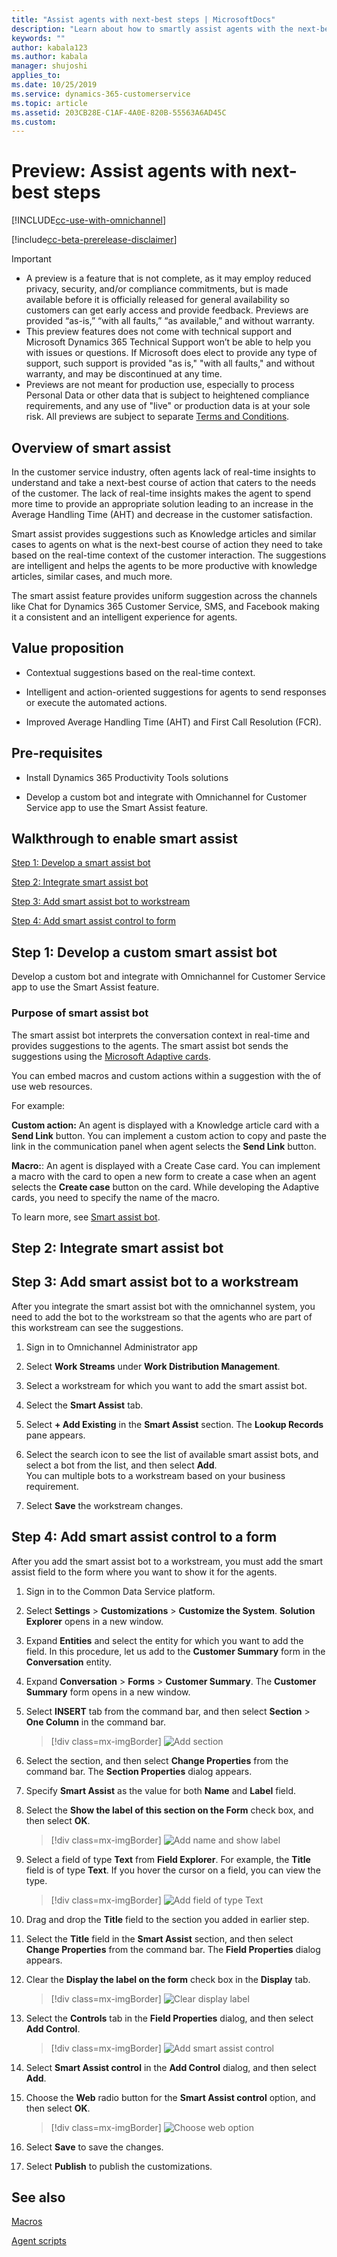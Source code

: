 ```yaml
---
title: "Assist agents with next-best steps | MicrosoftDocs"
description: "Learn about how to smartly assist agents with the next-best steps in the Omnichannel Administrator app." 
keywords: ""
author: kabala123
ms.author: kabala
manager: shujoshi
applies_to: 
ms.date: 10/25/2019
ms.service: dynamics-365-customerservice
ms.topic: article
ms.assetid: 203CB28E-C1AF-4A0E-820B-55563A6AD45C
ms.custom: 
---
```


# Preview: Assist agents with next-best steps

[!INCLUDE[cc-use-with-omnichannel](../../includes/cc-use-with-omnichannel.md)]

[!include[cc-beta-prerelease-disclaimer](../../includes/cc-beta-prerelease-disclaimer.md)]

> [!IMPORTANT]
> - A preview is a feature that is not complete, as it may employ reduced privacy, security, and/or compliance commitments, but is made available before it is officially released for general availability so customers can get early access and provide feedback. Previews are provided “as-is,” “with all faults,” “as available,” and without warranty.​
> - This preview features does not come with technical support and Microsoft Dynamics 365 Technical Support won’t be able to help you with issues or questions.  If Microsoft does elect to provide any type of support, such support is provided "as is," "with all faults," and without warranty, and may be discontinued at any time.​
> - Previews are not meant for production use, especially to process Personal Data or other data that is subject to heightened compliance requirements, and any use of "live" or production data is at your sole risk.  All previews are subject to separate [Terms and Conditions](../../legal/dynamics-insider-agreement.md).

## Overview of smart assist

In the customer service industry, often agents lack of real-time insights to understand and take a next-best course of action that caters to the needs of the customer. The lack of real-time insights makes the agent to spend more time to provide an appropriate solution leading to an increase in the Average Handling Time (AHT) and decrease in the customer satisfaction.

Smart assist provides suggestions such as Knowledge articles and similar cases to agents on what is the next-best course of action they need to take based on the real-time context of the customer interaction. The suggestions are intelligent and helps the agents to be more productive with knowledge articles, similar cases, and much more. 

The smart assist feature provides uniform suggestion across the channels like Chat for Dynamics 365 Customer Service, SMS, and Facebook making it a consistent and an intelligent experience for agents.

## Value proposition

- Contextual suggestions based on the real-time context.
 
- Intelligent and action-oriented suggestions for agents to send responses or execute the automated actions.

- Improved Average Handling Time (AHT) and First Call Resolution (FCR).

## Pre-requisites

- Install Dynamics 365 Productivity Tools solutions

- Develop a custom bot and integrate with Omnichannel for Customer Service app to use the Smart Assist feature.

## Walkthrough to enable smart assist

[Step 1: Develop a smart assist bot](#step-1-develop-a-custom-smart-assist-bot)

[Step 2: Integrate smart assist bot](#step-2-integrate-smart-assist-bot)

[Step 3: Add smart assist bot to workstream](#step-3-add-smart-assist-bot-to-a-workstream)

[Step 4: Add smart assist control to form](#step-4-add-smart-assist-control-to-a-form)

## Step 1: Develop a custom smart assist bot

Develop a custom bot and integrate with Omnichannel for Customer Service app to use the Smart Assist feature. 

### Purpose of smart assist bot

The smart assist bot interprets the conversation context in real-time and provides suggestions to the agents. The smart assist bot sends the suggestions using the [Microsoft Adaptive cards](https://docs.microsoft.com/adaptive-cards/). 

You can embed macros and custom actions within a suggestion with the of use web resources.

For example:

**Custom action:** An agent is displayed with a Knowledge article card with a **Send Link** button. You can implement a custom action to copy and paste the link in the communication panel when agent selects the **Send Link** button.

**Macro:**: An agent is displayed with a Create Case card. You can implement a macro with the card to open a new form to create a case when an agent selects the **Create case** button on the card. While developing the Adaptive cards, you need to specify the name of the macro.

To learn more, see [Smart assist bot](../developer/smart-assist-bot.md).

## Step 2: Integrate smart assist bot

## Step 3: Add smart assist bot to a workstream

After you integrate the smart assist bot with the omnichannel system, you need to add the bot to the workstream so that the agents who are part of this workstream can see the suggestions.

1. Sign in to Omnichannel Administrator app

2. Select **Work Streams** under **Work Distribution Management**.

3. Select a workstream for which you want to add the smart assist bot.

4. Select the **Smart Assist** tab.

5. Select **+ Add Existing** in the **Smart Assist** section. The **Lookup Records** pane appears.

6. Select the search icon to see the list of available smart assist bots, and select a bot from the list, and then select **Add**. <br> You can multiple bots to a workstream based on your business requirement.

7. Select **Save** the workstream changes.
 
## Step 4: Add smart assist control to a form

After you add the smart assist bot to a workstream, you must add the smart assist field to the form where you want to show it for the agents.

1. Sign in to the Common Data Service platform.

2. Select **Settings** > **Customizations** > **Customize the System**. **Solution Explorer** opens in a new window.

3. Expand **Entities** and select the entity for which you want to add the field. In this procedure, let us add to the **Customer Summary** form in the **Conversation** entity.

4. Expand **Conversation** > **Forms** > **Customer Summary**. The **Customer Summary** form opens in a new window.

5. Select **INSERT** tab from the command bar, and then select **Section** > **One Column** in the command bar.

    > [!div class=mx-imgBorder] 
    > ![Add section](../media/agent-script-control5.png "Add section")

6. Select the section, and then select **Change Properties** from the command bar. The **Section Properties** dialog appears.

7. Specify **Smart Assist** as the value for both **Name** and **Label** field.

8. Select the **Show the label of this section on the Form**  check box, and then select **OK**.

    > [!div class=mx-imgBorder] 
    > ![Add name and show label](../media/smart-assist-control8.png "Add name and show label")

9. Select a field of type **Text** from **Field Explorer**. For example, the **Title** field is of type **Text**. If you hover the cursor on a field, you can view the type.

    > [!div class=mx-imgBorder] 
    > ![Add field of type Text](../media/agent-script-control9.png "Add field of type Text")

10. Drag and drop the **Title** field to the section you added in earlier step.

11. Select the **Title** field in the **Smart Assist** section, and then select **Change Properties** from the command bar. The **Field Properties** dialog appears.

12. Clear the **Display the label on the form** check box in the **Display** tab.

    > [!div class=mx-imgBorder] 
    > ![Clear display label](../media/agent-script-control12.png "Clear display label")

13. Select the **Controls** tab in the **Field Properties** dialog, and then select **Add Control**.

    > [!div class=mx-imgBorder] 
    > ![Add smart assist control](../media/agent-script-control13.png "Add smart assist control")

14. Select **Smart Assist control** in the **Add Control** dialog, and then select **Add**.

15. Choose the **Web** radio button for the **Smart Assist control** option, and then select **OK**.

    > [!div class=mx-imgBorder] 
    > ![Choose web option](../media/smart-assist-control15.png "Choose web option")

16. Select **Save** to save the changes.

17. Select **Publish** to publish the customizations.

## See also
 
[Macros](macros.md)

[Agent scripts](agent-scripts.md)